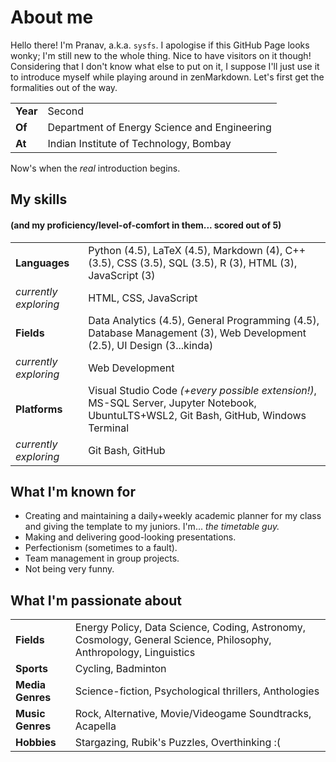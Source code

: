 <!-- ### Markdown

Markdown is a lightweight and easy-to-use syntax for styling your writing. It includes conventions for

```markdown
Syntax highlighted code block

# Header 1
## Header 2
### Header 3

- Bulleted
- List

1. Numbered
2. List

**Bold** and _Italic_ and `Code` text

[Link](url) and ![Image](src)
```

For more details see [GitHub Flavored Markdown](https://guides.github.com/features/mastering-markdown/).

### Jekyll Themes

Your Pages site will use the layout and styles from the Jekyll theme you have selected in your [repository settings](https://github.com/lymaye/sandbox/settings/pages). The name of this theme is saved in the Jekyll `_config.yml` configuration file.

### Support or Contact

Having trouble with Pages? Check out our [documentation](https://docs.github.com/categories/github-pages-basics/) or [contact support](https://support.github.com/contact) and we’ll help you sort it out. -->

# About me

Hello there! I'm Pranav, a.k.a. `sysfs`. I apologise if this GitHub Page looks wonky; I'm still new to the whole thing. Nice to have visitors on it though! Considering that I don't know what else to put on it, I suppose I'll just use it to introduce myself while playing around in zenMarkdown. Let's first get the formalities out of the way.

|  |  |
| - | - |
| **Year** | Second |
| **Of** | Department of Energy Science and Engineering |
| **At** | Indian Institute of Technology, Bombay |

Now's when the *real* introduction begins.

## My skills
#### (and my proficiency/level-of-comfort in them... scored out of 5)

| | |
| - | - |
| **Languages** | Python (4.5), LaTeX (4.5), Markdown (4), C++ (3.5), CSS (3.5), SQL (3.5), R (3), HTML (3), JavaScript (3) |
| *currently exploring* | HTML, CSS, JavaScript |
| **Fields** | Data Analytics (4.5), General Programming (4.5), Database Management (3), Web Development (2.5), UI Design (3...kinda) |
| *currently exploring* | Web Development |
| **Platforms** | Visual Studio Code *(+every possible extension!)*, MS-SQL Server, Jupyter Notebook, UbuntuLTS+WSL2, Git Bash, GitHub, Windows Terminal |
| *currently exploring* | Git Bash, GitHub |

## What I'm known for

+ Creating and maintaining a daily+weekly academic planner for my class and giving the template to my juniors. I'm... *the timetable guy.*
+ Making and delivering good-looking presentations.
+ Perfectionism (sometimes to a fault).
+ Team management in group projects.
+ Not being very funny.

## What I'm passionate about

|   |   |
| - | - |
| **Fields** | Energy Policy, Data Science, Coding, Astronomy, Cosmology, General Science, Philosophy, Anthropology, Linguistics |
| **Sports** | Cycling, Badminton |
| **Media Genres** | Science-fiction, Psychological thrillers, Anthologies |
| **Music Genres** | Rock, Alternative, Movie/Videogame Soundtracks, Acapella |
| **Hobbies** | Stargazing, Rubik's Puzzles, Overthinking :( |